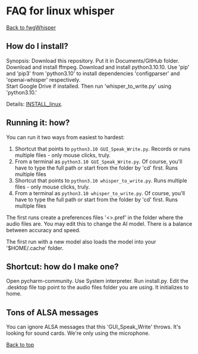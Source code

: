 # FAQ for linux whisper
[Back to fwgWhisper](../README.md)

## How do I install?
Synopsis:  Download this repository.   Put it in Documents/GitHub folder.
Download and install ffmpeg.   Download and install python3.10.10.  Use 'pip' and 'pip3' from
'python3.10' to install dependencies 'configparser' and 'openai-whisper' respectively.  
Start Google Drive if installed.  Then run 'whisper_to_write.py' using 'python3.10.'

Details:  [INSTALL_linux](INSTALL_linux.md).


## Running it:  how?
You can run it two ways from easiest to hardest:
1. Shortcut that points to `python3.10 GUI_Speak_Write.py`.  Records or runs multiple files - only mouse clicks, truly.
2. From a terminal as `python3.10 GUI_Speak_Write.py`.   Of course, you'll have to type the full path or start from the folder by 'cd' first.  Runs multiple files
3. Shortcut that points to `python3.10 whisper_to_write.py`.  Runs multiple files - only mouse clicks, truly.
4. From a terminal as `python3.10 whisper_to_write.py`.   Of course, you'll have to type the full path or start from the folder by 'cd' first.  Runs multiple files

The first runs create a preferences files '<>.pref' in the folder where the audio files are.   You may edit this to change the AI model.   There is a balance between accuracy and speed.

The first run with a new model also loads the model into your '$HOME/.cache' folder.

## Shortcut:  how do I make one?
Open pycharm-community.   Use System interpreter.   Run install.py.  Edit the .desktop file top
point to the audio files folder you are using.   It initializes to home.

## Tons of ALSA messages
You can ignore ALSA messages that this 'GUI_Speak_Write' throws.  It's looking for sound cards.  We're only using the microphone.


[Back to top](../README.md)

